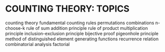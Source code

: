 # COUNTING THEORY: TOPICS

counting theory
fundamental counting rules
permutations
combinations
n-choose-k
rule of sum
addition principle
rule of product
multiplication principle
inclusion-exclusion principle
bijective proof
pigeonhole principle
method of distinguished element
generating functions
recurrence relation
combinatorial analysis
factorial
